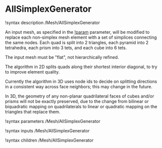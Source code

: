 # AllSimplexGenerator

!syntax description /Mesh/AllSimplexGenerator

An input mesh, as specified in the
[!param](/Mesh/AllSimplexGenerator/input) parameter, will be modified
to replace each non-simplex mesh element with a set of simplices
connecting the same nodes.  Each quad is split into 2 triangles, each
pyramid into 2 tetrahedra, each prism into 3 tets, and each cube into
6 tets.

The input mesh must be "flat", not hierarchically refined.

The algorithm in 2D splits quads along their shortest interior
diagonal, to try to improve element quality.

Currently the algorithm in 3D uses node ids to decide on splitting
directions in a consistent way across face neighbors; this may change
in the future.

In 3D, the geometry of any non-planar quadrilateral faces of cubes
and/or prisms will not be exactly preserved, due to the change from
bilinear or biquadratic mapping on quadrilaterals to linear or
quadratic mapping on the triangles that replace them.

!syntax parameters /Mesh/AllSimplexGenerator

!syntax inputs /Mesh/AllSimplexGenerator

!syntax children /Mesh/AllSimplexGenerator
